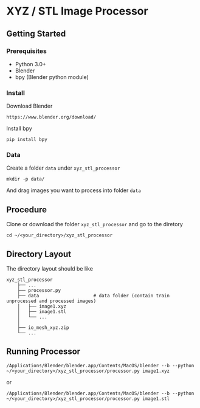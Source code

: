 # XYZ / STL Image Processor

## Getting Started


### Prerequisites

- Python 3.0+
- Blender
- bpy (Blender python module)

### Install
Download Blender
```
https://www.blender.org/download/
```
Install bpy
```
pip install bpy
```

### Data

Create a folder `data` under `xyz_stl_processor`

```
mkdir -p data/
```
And drag images you want to process into folder `data`

## Procedure
Clone or download the folder `xyz_stl_processor` and go to the diretory
```
cd ~/<your_directory>/xyz_stl_processor
```

## Directory Layout
The directory layout should be like
```
xyz_stl_processor
    ├── ...
    ├── processor.py
    ├── data                    # data folder (contain train unprocessed and processed images)
    │   ├── image1.xyz
    │   ├── image1.stl
    │   └── ...
    │                                            
    ├── io_mesh_xyz.zip  
    └── ...
```


## Running Processor

```
/Applications/Blender/blender.app/Contents/MacOS/blender --b --python ~/<your_directory>/xyz_stl_processor/processor.py image1.xyz 
```
or

```
/Applications/Blender/blender.app/Contents/MacOS/blender --b --python ~/<your_directory>/xyz_stl_processor/processor.py image1.stl 
```



